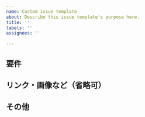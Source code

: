 ```yaml
---
name: Custom issue template
about: Describe this issue template's purpose here.
title: ''
labels: ''
assignees: ''

---
```


## 要件


## リンク・画像など（省略可）


## その他
